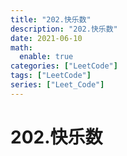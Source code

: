 ```yaml
---
title: "202.快乐数"
description: "202.快乐数"
date: 2021-06-10
math:
  enable: true
categories: ["LeetCode"]
tags: ["LeetCode"]
series: ["Leet_Code"]
---
```



# 202.快乐数
